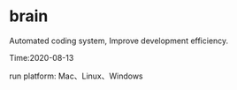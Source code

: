 # brain
Automated coding system, Improve development efficiency.

Time:2020-08-13

run platform: Mac、Linux、Windows

